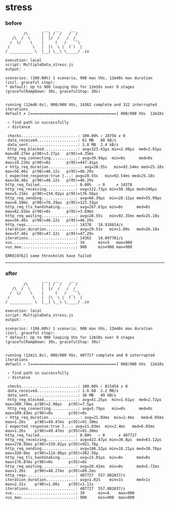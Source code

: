 # stress

### before


            /\      |‾‾| /‾‾/   /‾‾/   
       /\  /  \     |  |/  /   /  /    
      /  \/    \    |     (   /   ‾‾\  
     /          \   |  |\  \ |  (‾)  |
    / __________ \  |__| \__\ \_____/ .io
    
    execution: local
    script: MultipleData_stress.js
    output: -
    
    scenarios: (100.00%) 1 scenario, 900 max VUs, 12m40s max duration (incl. graceful stop):
    * default: Up to 900 looping VUs for 12m10s over 9 stages (gracefulRampDown: 30s, gracefulStop: 30s)
    
    
    running (12m40.0s), 000/900 VUs, 14362 complete and 322 interrupted iterations
    default ✗ [======================================] 000/900 VUs  12m10s

     ✓ find path in successfully
     ✓ distance

     checks.........................: 100.00% ✓ 28756 ✗ 0    
     data_received..................: 61 MB   80 kB/s
     data_sent......................: 1.8 MB  2.4 kB/s
     http_req_blocked...............: avg=323.43µs min=2.09µs  med=2.91µs  max=80.27ms p(90)=3.27µs   p(95)=4.35ms  
     http_req_connecting............: avg=39.94µs  min=0s      med=0s      max=19.22ms p(90)=0s       p(95)=447.41µs
    ✗ http_req_duration..............: avg=28.55s   min=92.54ms med=25.18s  max=56.46s  p(90)=46.12s   p(95)=46.29s  
    { expected_response:true }...: avg=28.55s   min=92.54ms med=25.18s  max=56.46s  p(90)=46.12s   p(95)=46.29s  
    http_req_failed................: 0.00%   ✓ 0     ✗ 14378
    http_req_receiving.............: avg=122.73µs min=50.38µs med=106µs   max=5.21ms  p(90)=154.02µs p(95)=176.56µs
    http_req_sending...............: avg=66.39µs  min=28.12µs med=55.99µs max=6.59ms  p(90)=76.29µs  p(95)=123.33µs
    http_req_tls_handshaking.......: avg=267.63µs min=0s      med=0s      max=62.81ms p(90)=0s       p(95)=3.69ms  
    http_req_waiting...............: avg=28.55s   min=92.35ms med=25.18s  max=56.46s  p(90)=46.12s   p(95)=46.29s  
    http_reqs......................: 14378   18.918814/s
    iteration_duration.............: avg=29.53s   min=1.09s   med=26.18s  max=57.46s  p(90)=47.12s   p(95)=47.29s  
    iterations.....................: 14362   18.897761/s
    vus............................: 34      min=5   max=900
    vus_max........................: 900     min=900 max=900
    
    ERRO[0762] some thresholds have failed


--- 
### after

    
            /\      |‾‾| /‾‾/   /‾‾/   
       /\  /  \     |  |/  /   /  /    
      /  \/    \    |     (   /   ‾‾\  
     /          \   |  |\  \ |  (‾)  |
    / __________ \  |__| \__\ \_____/ .io
    
    execution: local
    script: MultipleData_stress.js
    output: -
    
    scenarios: (100.00%) 1 scenario, 900 max VUs, 12m40s max duration (incl. graceful stop):
    * default: Up to 900 looping VUs for 12m10s over 9 stages (gracefulRampDown: 30s, gracefulStop: 30s)
    
    
    running (12m11.0s), 000/900 VUs, 407727 complete and 0 interrupted iterations
    default ✓ [======================================] 000/900 VUs  12m10s

     ✓ find path in successfully
     ✓ distance

     checks.........................: 100.00% ✓ 815454 ✗ 0     
     data_received..................: 1.6 GB  2.2 MB/s
     data_sent......................: 36 MB   49 kB/s
     http_req_blocked...............: avg=41.25µs  min=1.61µs  med=2.72µs  max=300.74ms p(90)=2.98µs   p(95)=7.5µs  
     http_req_connecting............: avg=5.79µs   min=0s      med=0s      max=109.83ms p(90)=0s       p(95)=0s     
    ✓ http_req_duration..............: avg=21.03ms  min=2.4ms   med=6.05ms  max=1.26s    p(90)=49.47ms  p(95)=91.38ms
    { expected_response:true }...: avg=21.03ms  min=2.4ms   med=6.05ms  max=1.26s    p(90)=49.47ms  p(95)=91.38ms
    http_req_failed................: 0.00%   ✓ 0      ✗ 407727
    http_req_receiving.............: avg=422.47µs min=30.8µs  med=63.12µs max=278.95ms p(90)=339.82µs p(95)=921.76µ
    http_req_sending...............: avg=186.52µs min=18.21µs med=38.78µs max=320.6ms  p(90)=114.98µs p(95)=362.56µ
    http_req_tls_handshaking.......: avg=15.01µs  min=0s      med=0s      max=176.87ms p(90)=0s       p(95)=0s     
    http_req_waiting...............: avg=20.42ms  min=0s      med=5.72ms  max=1.26s    p(90)=48.27ms  p(95)=89.2ms
    http_reqs......................: 407727  557.802837/s
    iteration_duration.............: avg=1.02s    min=1s      med=1s      max=2.31s    p(90)=1.06s    p(95)=1.11s  
    iterations.....................: 407727  557.802837/s
    vus............................: 39      min=6    max=900
    vus_max........................: 900     min=900  max=900 

